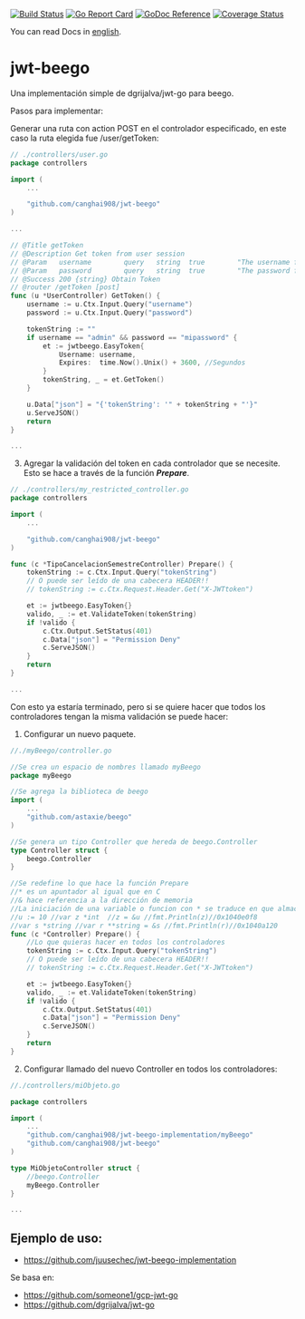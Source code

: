 [![Build Status](https://travis-ci.org/juusechec/jwt-beego.svg?branch=master)](https://travis-ci.org/juusechec/jwt-beego)
[![Go Report Card](https://goreportcard.com/badge/github.com/juusechec/jwt-beego)](https://goreportcard.com/report/github.com/juusechec/jwt-beego)
[![GoDoc Reference](https://godoc.org/github.com/juusechec/jwt-beego?status.svg)](http://godoc.org/github.com/juusechec/jwt-beego)
[![Coverage Status](https://coveralls.io/repos/juusechec/jwt-beego/badge.svg?branch=master)](https://coveralls.io/r/juusechec/jwt-beego?branch=master)

You can read Docs in [english](README-en_US.md).

# jwt-beego

Una implementación simple de dgrijalva/jwt-go para beego.

Pasos para implementar:

Generar una ruta con action POST en el controlador especificado, en este caso la ruta elegida fue /user/getToken:

```go
// ./controllers/user.go
package controllers

import (
	...

	"github.com/canghai908/jwt-beego"
)

...

// @Title getToken
// @Description Get token from user session
// @Param	username		query 	string	true		"The username for get token"
// @Param	password		query 	string	true		"The password for get token"
// @Success 200 {string} Obtain Token
// @router /getToken [post]
func (u *UserController) GetToken() {
	username := u.Ctx.Input.Query("username")
	password := u.Ctx.Input.Query("password")

	tokenString := ""
	if username == "admin" && password == "mipassword" {
		et := jwtbeego.EasyToken{
			Username: username,
			Expires:  time.Now().Unix() + 3600, //Segundos
		}
		tokenString, _ = et.GetToken()
	}

	u.Data["json"] = "{'tokenString': '" + tokenString + "'}"
	u.ServeJSON()
	return
}

...
```

3. Agregar la validación del token en cada controlador que se necesite. Esto se hace a través de la función **_Prepare_**.

```go
// ./controllers/my_restricted_controller.go
package controllers

import (
	...

	"github.com/canghai908/jwt-beego"
)

func (c *TipoCancelacionSemestreController) Prepare() {
	tokenString := c.Ctx.Input.Query("tokenString")
	// O puede ser leído de una cabecera HEADER!!
	// tokenString := c.Ctx.Request.Header.Get("X-JWTtoken")

	et := jwtbeego.EasyToken{}
	valido, _ := et.ValidateToken(tokenString)
	if !valido {
		c.Ctx.Output.SetStatus(401)
		c.Data["json"] = "Permission Deny"
		c.ServeJSON()
	}
	return
}

...
```

Con esto ya estaría terminado, pero si se quiere hacer que todos los controladores tengan la misma validación se puede hacer:

1. Configurar un nuevo paquete.

```go
//./myBeego/controller.go

//Se crea un espacio de nombres llamado myBeego
package myBeego

//Se agrega la biblioteca de beego
import (
	...
	"github.com/astaxie/beego"
)

//Se genera un tipo Controller que hereda de beego.Controller
type Controller struct {
	beego.Controller
}

//Se redefine lo que hace la función Prepare
//* es un apuntador al igual que en C
//& hace referencia a la dirección de memoria
//La iniciación de una variable o funcion con * se traduce en que almacena
//u := 10 //var z *int  //z = &u //fmt.Println(z)//0x1040e0f8
//var s *string //var r **string = &s //fmt.Println(r)//0x1040a120
func (c *Controller) Prepare() {
	//Lo que quieras hacer en todos los controladores
	tokenString := c.Ctx.Input.Query("tokenString")
	// O puede ser leído de una cabecera HEADER!!
	// tokenString := c.Ctx.Request.Header.Get("X-JWTtoken")

	et := jwtbeego.EasyToken{}
	valido, _ := et.ValidateToken(tokenString)
	if !valido {
		c.Ctx.Output.SetStatus(401)
		c.Data["json"] = "Permission Deny"
		c.ServeJSON()
	}
	return
}

```

2. Configurar llamado del nuevo Controller en todos los controladores:

```go
//./controllers/miObjeto.go

package controllers

import (
	...
	"github.com/canghai908/jwt-beego-implementation/myBeego"
	"github.com/canghai908/jwt-beego"
)

type MiObjetoController struct {
	//beego.Controller
	myBeego.Controller
}

...
```

## Ejemplo de uso:

- https://github.com/juusechec/jwt-beego-implementation

Se basa en:

- https://github.com/someone1/gcp-jwt-go
- https://github.com/dgrijalva/jwt-go
